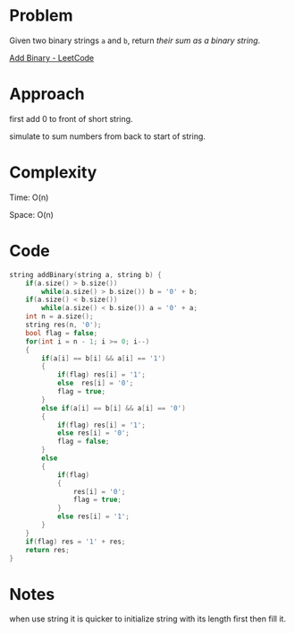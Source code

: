 # Problem

Given two binary strings `a` and `b`, return *their sum as a binary string*.

[Add Binary - LeetCode](https://leetcode.com/problems/add-binary/description/?envType=study-plan-v2&envId=top-interview-150)

# Approach

first add 0 to front of short string.

simulate to sum numbers from back to start of string.

# Complexity

Time: O(n)

Space: O(n)

# Code

```c++
string addBinary(string a, string b) {
    if(a.size() > b.size())
        while(a.size() > b.size()) b = '0' + b;
    if(a.size() < b.size())
        while(a.size() < b.size()) a = '0' + a;
    int n = a.size();
    string res(n, '0');
    bool flag = false;
    for(int i = n - 1; i >= 0; i--)
    {
        if(a[i] == b[i] && a[i] == '1')
        {
            if(flag) res[i] = '1';
            else  res[i] = '0';
            flag = true;
        }
        else if(a[i] == b[i] && a[i] == '0')
        {
            if(flag) res[i] = '1';
            else res[i] = '0';
            flag = false;
        }
        else
        {
            if(flag)
            {
                res[i] = '0';
                flag = true;
            }
            else res[i] = '1';
        }
    }
    if(flag) res = '1' + res;
    return res;
}
```

# Notes

when use string it is quicker to initialize string with its length first then fill it.
